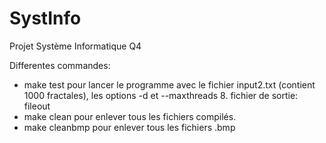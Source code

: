 # SystInfo
Projet Système Informatique Q4

Differentes commandes: 
- make test pour lancer le programme avec le fichier input2.txt (contient 1000 fractales), les options -d et --maxthreads 8.
  fichier de sortie: fileout
- make clean pour enlever tous les fichiers compilés.
- make cleanbmp pour enlever tous les fichiers .bmp

